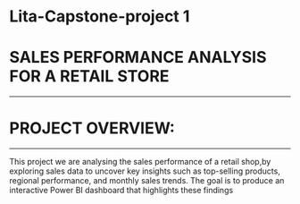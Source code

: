 # Lita-Capstone-project 1

# SALES PERFORMANCE ANALYSIS FOR A RETAIL STORE
---

# PROJECT OVERVIEW:
---
This project we are analysing the sales performance of a retail shop,by exploring sales data to uncover key insights such as top-selling products, regional 
performance, and monthly sales trends. The goal is to produce an interactive Power BI 
dashboard that highlights these findings
